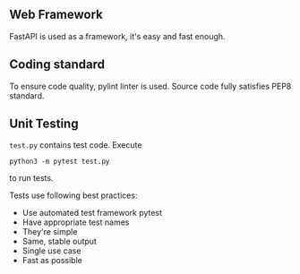 ## Web Framework
FastAPI is used as a framework, it's easy and fast enough.

## Coding standard
To ensure code quality, pylint linter is used. Source code fully satisfies PEP8 standard.

## Unit Testing
`test.py` contains test code. Execute 
```
python3 -m pytest test.py
```
to run tests.

Tests use following best practices:
- Use automated test framework pytest
- Have appropriate test names
- They're simple
- Same, stable output
- Single use case
- Fast as possible